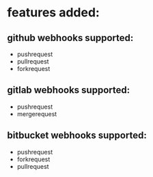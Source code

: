 # features added:

## github webhooks supported:

- pushrequest
- pullrequest
- forkrequest

## gitlab webhooks supported:

- pushrequest
- mergerequest

## bitbucket webhooks supported:

- pushrequest
- forkrequest
- pullrequest
